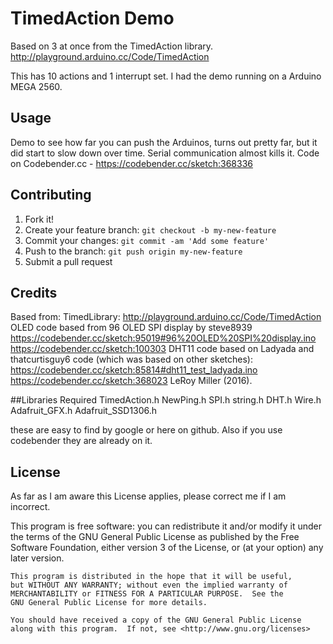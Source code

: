 # TimedAction Demo 

Based on 3 at once from the TimedAction library.
http://playground.arduino.cc/Code/TimedAction

This has 10 actions and 1 interrupt set. I had the demo running on a Arduino MEGA 2560.

## Usage

Demo to see how far you can push the Arduinos, turns out pretty far, but it did start to slow down over time.  Serial communication almost kills it.
Code on Codebender.cc - https://codebender.cc/sketch:368336

## Contributing

1. Fork it!
2. Create your feature branch: `git checkout -b my-new-feature`
3. Commit your changes: `git commit -am 'Add some feature'`
4. Push to the branch: `git push origin my-new-feature`
5. Submit a pull request

## Credits

Based from:
TimedLibrary: http://playground.arduino.cc/Code/TimedAction
OLED code based from 96 OLED SPI display by steve8939
https://codebender.cc/sketch:95019#96%20OLED%20SPI%20display.ino
https://codebender.cc/sketch:100303
DHT11 code based on Ladyada and thatcurtisguy6 code (which was based on other sketches):
https://codebender.cc/sketch:85814#dht11_test_ladyada.ino
https://codebender.cc/sketch:368023
LeRoy Miller (2016).

##Libraries Required
TimedAction.h
NewPing.h
SPI.h
string.h
DHT.h
Wire.h
Adafruit_GFX.h
Adafruit_SSD1306.h

these are easy to find by google or here on github. Also if you use codebender they are already on it.

## License

As far as I am aware this License applies, please correct me if I am incorrect.

This program is free software: you can redistribute it and/or modify
    it under the terms of the GNU General Public License as published by
    the Free Software Foundation, either version 3 of the License, or
    (at your option) any later version.

    This program is distributed in the hope that it will be useful,
    but WITHOUT ANY WARRANTY; without even the implied warranty of
    MERCHANTABILITY or FITNESS FOR A PARTICULAR PURPOSE.  See the
    GNU General Public License for more details.

    You should have received a copy of the GNU General Public License
    along with this program.  If not, see <http://www.gnu.org/licenses>
